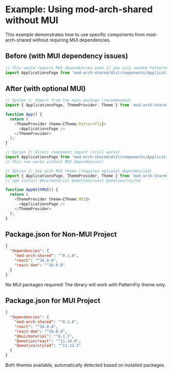 # Example: Using mod-arch-shared without MUI

This example demonstrates how to use specific components from mod-arch-shared without requiring MUI dependencies.

## Before (with MUI dependency issues)

```typescript
// This would require MUI dependencies even if you only needed PatternFly
import ApplicationsPage from 'mod-arch-shared/dist/components/ApplicationsPage';
```

## After (with optional MUI)

```typescript
// Option 1: Import from the main package (recommended)
import { ApplicationsPage, ThemeProvider, Theme } from 'mod-arch-shared';

function App() {
  return (
    <ThemeProvider theme={Theme.Patternfly}>
      <ApplicationsPage />
    </ThemeProvider>
  );
}

// Option 2: Direct component import (still works)
import ApplicationsPage from 'mod-arch-shared/dist/components/ApplicationsPage';
// This now works without MUI dependencies!

// Option 3: Use with MUI theme (requires optional dependencies)
import { ApplicationsPage, ThemeProvider, Theme } from 'mod-arch-shared';
// npm install @mui/material @emotion/react @emotion/styled

function AppWithMUI() {
  return (
    <ThemeProvider theme={Theme.MUI}>
      <ApplicationsPage />
    </ThemeProvider>
  );
}
```

## Package.json for Non-MUI Project

```json
{
  "dependencies": {
    "mod-arch-shared": "^0.1.8",
    "react": "^18.0.0",
    "react-dom": "^18.0.0"
  }
}
```

No MUI packages required! The library will work with PatternFly theme only.

## Package.json for MUI Project

```json
{
  "dependencies": {
    "mod-arch-shared": "^0.1.8",
    "react": "^18.0.0",
    "react-dom": "^18.0.0",
    "@mui/material": "^6.1.7",
    "@emotion/react": "^11.14.0",
    "@emotion/styled": "^11.13.5"
  }
}
```

Both themes available, automatically detected based on installed packages.